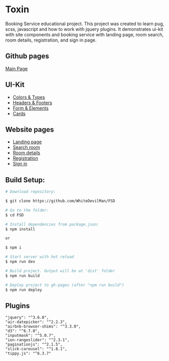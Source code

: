 # **Toxin**
Booking Service educational project. This project was created to learn pug, scss, javascript and how to work with jquery plugins.
It demonstrates ui-kit with site components and booking service with landing page, room search, room details, registration, and sign in page.

## **Github pages**
[Main Page](https://whitedevilman.github.io/FSD/)

## **UI-Kit**
- [Colors & Types](http://localhost:8081/colors-and-types.html)
- [Headers & Footers](http://localhost:8081/headers-and-footers.html)
- [Form & Elements](http://localhost:8081/form-elements.html)
- [Cards](http://localhost:8081/cards.html)
## **Website pages**
- [Landing page](http://localhost:8081/landing-page.html)
- [Search room](http://localhost:8081/search-room.html)
- [Room details](http://localhost:8081/room-details.html)
- [Registration](http://localhost:8081/registration.html)
- [Sign in](http://localhost:8081/sign-in.html)

## Build Setup:
```bash
# Download repository:

$ git clone https://github.com/WhiteDevilMan/FSD

# Go to the folder:
$ cd FSD

# Install dependencies from package.json:
$ npm install

or

$ npm i

# Start server with hot reload
$ npm run dev

# Build project. Output will be at 'dist' folder
$ npm run build

# Deploy project to gh-pages (after "npm run build")
$ npm run deploy
```

## Plugins
```
"jquery": "^3.6.0",
"air-datepicker": "^2.2.3",
"airbnb-browser-shims": "^3.3.0",
"d3": "^6.7.0",
"inputmask": "^5.0.7",
"ion-rangeslider": "^2.3.1",
"paginationjs": "^2.1.5",
"slick-carousel": "^1.8.1",
"tippy.js": "^6.3.7"
```
